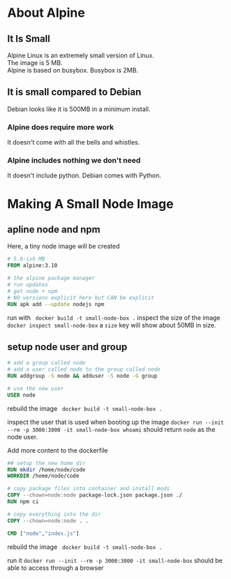 # About Alpine

## It Is Small

Alpine Linux is an extremely small version of Linux.  
The image is 5 MB.  
Alpine is based on busybox. Busybox is 2MB.

## It is small compared to Debian

Debian looks like it is 500MB in a minimum install.

### Alpine does require more work

It doesn't come with all the bells and whistles.

### Alpine includes nothing we don't need

It doesn't include python. Debian comes with Python.

# Making A Small Node Image
## apline node and npm
Here, a tiny node image will be created
```dockerfile
# 5.6-ish MB
FROM alpine:3.10

# the alpine package manager
# run updates
# get node + npm
# NO versions explicit here but CAN be explicit
RUN apk add --update nodejs npm
```
run with 
``` docker build -t small-node-box .```
inspect the size of the image
```docker inspect small-node-box```
a `size` key will show about 50MB in size.

## setup node user and group
```dockerfile
# add a group called node
# add a user called node to the group called node
RUN addgroup -S node && adduser -S node -G group

# use the new user
USER node
```

rebuild the image
``` docker build -t small-node-box .```  

inspect the user that is used when booting up the image
```docker run --init --rm -p 3000:3000 -it small-node-box whoami```
should return `node` as the node user. 

Add more content to the dockerfile
```dockerfile
## setup the new home dir
RUN mkdir /home/node/code
WORKDIR /home/node/code

# copy package files into container and install mods
COPY --chown=node:node package-lock.json package.json ./
RUN npm ci

# copy everything into the dir
COPY --chown=node:node . . 

CMD ["node","index.js"]
```

rebuild the image
``` docker build -t small-node-box .```  

run it
```docker run --init --rm -p 3000:3000 -it small-node-box```
should be able to access through a browser
